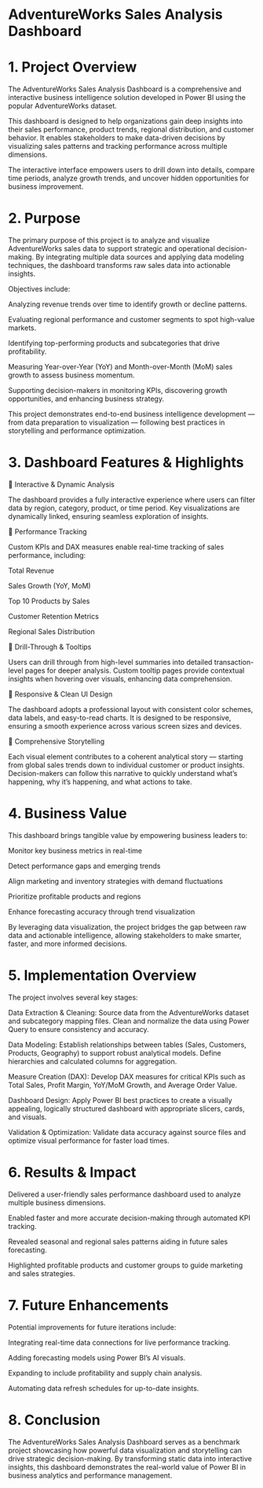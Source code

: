 
 # AdventureWorks Sales Analysis Dashboard
 # 1. Project Overview

The AdventureWorks Sales Analysis Dashboard is a comprehensive and interactive business intelligence solution developed in Power BI using the popular AdventureWorks dataset.

This dashboard is designed to help organizations gain deep insights into their sales performance, product trends, regional distribution, and customer behavior.
It enables stakeholders to make data-driven decisions by visualizing sales patterns and tracking performance across multiple dimensions.

The interactive interface empowers users to drill down into details, compare time periods, analyze growth trends, and uncover hidden opportunities for business improvement.

# 2. Purpose

The primary purpose of this project is to analyze and visualize AdventureWorks sales data to support strategic and operational decision-making.
By integrating multiple data sources and applying data modeling techniques, the dashboard transforms raw sales data into actionable insights.

Objectives include:

Analyzing revenue trends over time to identify growth or decline patterns.

Evaluating regional performance and customer segments to spot high-value markets.

Identifying top-performing products and subcategories that drive profitability.

Measuring Year-over-Year (YoY) and Month-over-Month (MoM) sales growth to assess business momentum.

Supporting decision-makers in monitoring KPIs, discovering growth opportunities, and enhancing business strategy.

This project demonstrates end-to-end business intelligence development — from data preparation to visualization — following best practices in storytelling and performance optimization.

# 3. Dashboard Features & Highlights
🔹 Interactive & Dynamic Analysis

The dashboard provides a fully interactive experience where users can filter data by region, category, product, or time period.
Key visualizations are dynamically linked, ensuring seamless exploration of insights.

🔹 Performance Tracking

Custom KPIs and DAX measures enable real-time tracking of sales performance, including:

Total Revenue

Sales Growth (YoY, MoM)

Top 10 Products by Sales

Customer Retention Metrics

Regional Sales Distribution

🔹 Drill-Through & Tooltips

Users can drill through from high-level summaries into detailed transaction-level pages for deeper analysis.
Custom tooltip pages provide contextual insights when hovering over visuals, enhancing data comprehension.

🔹 Responsive & Clean UI Design

The dashboard adopts a professional layout with consistent color schemes, data labels, and easy-to-read charts.
It is designed to be responsive, ensuring a smooth experience across various screen sizes and devices.

🔹 Comprehensive Storytelling

Each visual element contributes to a coherent analytical story — starting from global sales trends down to individual customer or product insights.
Decision-makers can follow this narrative to quickly understand what’s happening, why it’s happening, and what actions to take.

# 4. Business Value

This dashboard brings tangible value by empowering business leaders to:

Monitor key business metrics in real-time

Detect performance gaps and emerging trends

Align marketing and inventory strategies with demand fluctuations

Prioritize profitable products and regions

Enhance forecasting accuracy through trend visualization

By leveraging data visualization, the project bridges the gap between raw data and actionable intelligence, allowing stakeholders to make smarter, faster, and more informed decisions.

# 5. Implementation Overview

The project involves several key stages:

Data Extraction & Cleaning:
Source data from the AdventureWorks dataset and subcategory mapping files.
Clean and normalize the data using Power Query to ensure consistency and accuracy.

Data Modeling:
Establish relationships between tables (Sales, Customers, Products, Geography) to support robust analytical models.
Define hierarchies and calculated columns for aggregation.

Measure Creation (DAX):
Develop DAX measures for critical KPIs such as Total Sales, Profit Margin, YoY/MoM Growth, and Average Order Value.

Dashboard Design:
Apply Power BI best practices to create a visually appealing, logically structured dashboard with appropriate slicers, cards, and visuals.

Validation & Optimization:
Validate data accuracy against source files and optimize visual performance for faster load times.

# 6. Results & Impact

Delivered a user-friendly sales performance dashboard used to analyze multiple business dimensions.

Enabled faster and more accurate decision-making through automated KPI tracking.

Revealed seasonal and regional sales patterns aiding in future sales forecasting.

Highlighted profitable products and customer groups to guide marketing and sales strategies.

# 7. Future Enhancements

Potential improvements for future iterations include:

Integrating real-time data connections for live performance tracking.

Adding forecasting models using Power BI’s AI visuals.

Expanding to include profitability and supply chain analysis.

Automating data refresh schedules for up-to-date insights.

# 8. Conclusion

The AdventureWorks Sales Analysis Dashboard serves as a benchmark project showcasing how powerful data visualization and storytelling can drive strategic decision-making.
By transforming static data into interactive insights, this dashboard demonstrates the real-world value of Power BI in business analytics and performance management.

